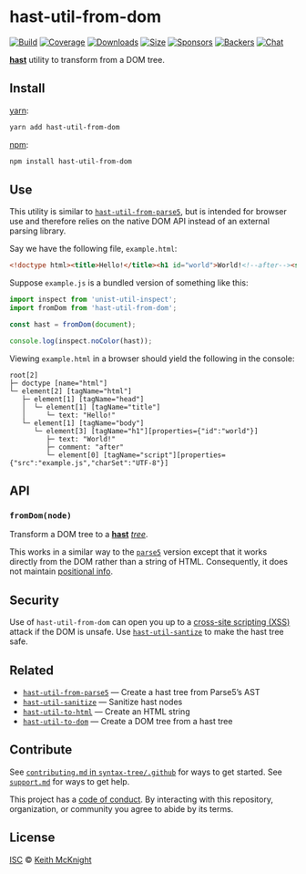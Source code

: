 # hast-util-from-dom

[![Build][build-badge]][build]
[![Coverage][coverage-badge]][coverage]
[![Downloads][downloads-badge]][downloads]
[![Size][size-badge]][size]
[![Sponsors][sponsors-badge]][collective]
[![Backers][backers-badge]][collective]
[![Chat][chat-badge]][chat]

[**hast**][hast] utility to transform from a DOM tree.

## Install

[yarn][]:

```sh
yarn add hast-util-from-dom
```

[npm][]:

```sh
npm install hast-util-from-dom
```

## Use

This utility is similar to [`hast-util-from-parse5`][hast-util-from-parse5], but
is intended for browser use and therefore relies on the native DOM API instead
of an external parsing library.

Say we have the following file, `example.html`:

```html
<!doctype html><title>Hello!</title><h1 id="world">World!<!--after--><script src="example.js" charset="UTF-8"></script>
```

Suppose `example.js` is a bundled version of something like this:

```js
import inspect from 'unist-util-inspect';
import fromDom from 'hast-util-from-dom';

const hast = fromDom(document);

console.log(inspect.noColor(hast));
```

Viewing `example.html` in a browser should yield the following in the console:

```text
root[2]
├─ doctype [name="html"]
└─ element[2] [tagName="html"]
   ├─ element[1] [tagName="head"]
   │  └─ element[1] [tagName="title"]
   │     └─ text: "Hello!"
   └─ element[1] [tagName="body"]
      └─ element[3] [tagName="h1"][properties={"id":"world"}]
         ├─ text: "World!"
         ├─ comment: "after"
         └─ element[0] [tagName="script"][properties={"src":"example.js","charSet":"UTF-8"}]
```

## API

### `fromDom(node)`

Transform a DOM tree to a [**hast**][hast] [*tree*][tree].

This works in a similar way to the [`parse5`][hast-util-from-parse5] version
except that it works directly from the DOM rather than a string of HTML.
Consequently, it does not maintain [positional info][positional-information].

## Security

Use of `hast-util-from-dom` can open you up to a
[cross-site scripting (XSS)][xss] attack if the DOM is unsafe.
Use [`hast-util-santize`][sanitize] to make the hast tree safe.

## Related

*   [`hast-util-from-parse5`][hast-util-from-parse5]
    — Create a hast tree from Parse5’s AST
*   [`hast-util-sanitize`](https://github.com/syntax-tree/hast-util-sanitize)
    — Sanitize hast nodes
*   [`hast-util-to-html`](https://github.com/syntax-tree/hast-util-to-html)
    — Create an HTML string
*   [`hast-util-to-dom`](https://github.com/syntax-tree/hast-util-to-dom)
    — Create a DOM tree from a hast tree

## Contribute

See [`contributing.md` in `syntax-tree/.github`][contributing] for ways to get
started.
See [`support.md`][support] for ways to get help.

This project has a [code of conduct][coc].
By interacting with this repository, organization, or community you agree to
abide by its terms.

## License

[ISC][license] © [Keith McKnight][author]

<!-- Definitions -->

[build-badge]: https://img.shields.io/travis/syntax-tree/hast-util-from-dom.svg

[build]: https://travis-ci.org/syntax-tree/hast-util-from-dom

[coverage-badge]: https://img.shields.io/codecov/c/github/syntax-tree/hast-util-from-dom.svg

[coverage]: https://codecov.io/github/syntax-tree/hast-util-from-dom

[downloads-badge]: https://img.shields.io/npm/dm/hast-util-from-dom.svg

[downloads]: https://www.npmjs.com/package/hast-util-from-dom

[size-badge]: https://img.shields.io/bundlephobia/minzip/hast-util-from-dom.svg

[size]: https://bundlephobia.com/result?p=hast-util-from-dom

[sponsors-badge]: https://opencollective.com/unified/sponsors/badge.svg

[backers-badge]: https://opencollective.com/unified/backers/badge.svg

[collective]: https://opencollective.com/unified

[chat-badge]: https://img.shields.io/badge/chat-spectrum-7b16ff.svg

[chat]: https://spectrum.chat/unified/syntax-tree

[yarn]: https://yarnpkg.com/lang/en/docs/install

[npm]: https://docs.npmjs.com/cli/install

[license]: license

[author]: https://keith.mcknig.ht

[contributing]: https://github.com/syntax-tree/.github/blob/HEAD/contributing.md

[support]: https://github.com/syntax-tree/.github/blob/HEAD/support.md

[coc]: https://github.com/syntax-tree/.github/blob/HEAD/code-of-conduct.md

[tree]: https://github.com/syntax-tree/unist#tree

[positional-information]: https://github.com/syntax-tree/unist#positional-information

[hast]: https://github.com/syntax-tree/hast

[hast-util-from-parse5]: https://github.com/syntax-tree/hast-util-from-parse5

[xss]: https://en.wikipedia.org/wiki/Cross-site_scripting

[sanitize]: https://github.com/syntax-tree/hast-util-sanitize
